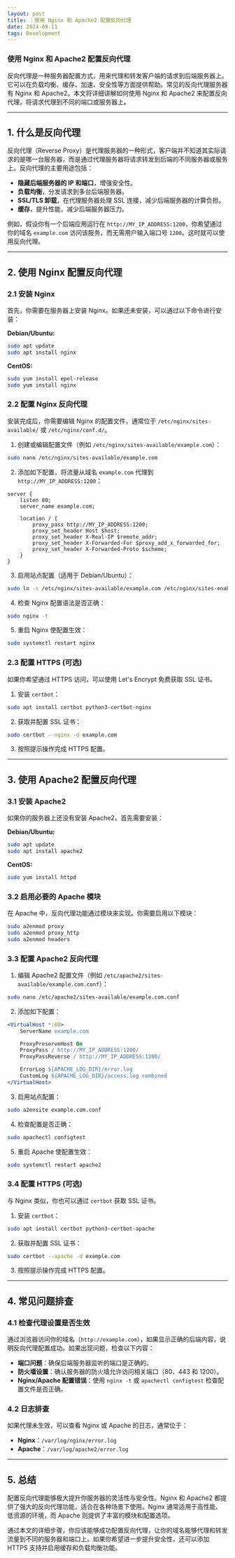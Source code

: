 ```yaml
---
layout: post
title: ：使用 Nginx 和 Apache2 配置反向代理
date: 2024-09-11
tags: Development
---
```


### 使用 Nginx 和 Apache2 配置反向代理

反向代理是一种服务器配置方式，用来代理和转发客户端的请求到后端服务器上。它可以在负载均衡、缓存、加速、安全性等方面提供帮助。常见的反向代理服务器有 Nginx 和 Apache2。本文将详细讲解如何使用 Nginx 和 Apache2 来配置反向代理，将请求代理到不同的端口或服务器上。

---

## 1. 什么是反向代理

反向代理（Reverse Proxy）是代理服务器的一种形式，客户端并不知道其实际请求的是哪一台服务器，而是通过代理服务器将请求转发到后端的不同服务器或服务上。反向代理的主要用途包括：

- **隐藏后端服务器的 IP 和端口**，增强安全性。
- **负载均衡**，分发请求到多台后端服务器。
- **SSL/TLS 卸载**，在代理服务器处理 SSL 连接，减少后端服务器的计算负担。
- **缓存**，提升性能，减少后端服务器压力。

例如，假设你有一个后端应用运行在 `http://MY_IP_ADDRESS:1200`，你希望通过你的域名 `example.com` 访问该服务，而无需用户输入端口号 `1200`。这时就可以使用反向代理。

---

## 2. 使用 Nginx 配置反向代理

### 2.1 安装 Nginx

首先，你需要在服务器上安装 Nginx。如果还未安装，可以通过以下命令进行安装：

**Debian/Ubuntu:**

```bash
sudo apt update
sudo apt install nginx
```

**CentOS:**

```bash
sudo yum install epel-release
sudo yum install nginx
```

### 2.2 配置 Nginx 反向代理

安装完成后，你需要编辑 Nginx 的配置文件，通常位于 `/etc/nginx/sites-available/` 或 `/etc/nginx/conf.d/`。

1. 创建或编辑配置文件（例如 `/etc/nginx/sites-available/example.com`）：

```bash
sudo nano /etc/nginx/sites-available/example.com
```

2. 添加如下配置，将流量从域名 `example.com` 代理到 `http://MY_IP_ADDRESS:1200`：

```nginx
server {
    listen 80;
    server_name example.com;

    location / {
        proxy_pass http://MY_IP_ADDRESS:1200;
        proxy_set_header Host $host;
        proxy_set_header X-Real-IP $remote_addr;
        proxy_set_header X-Forwarded-For $proxy_add_x_forwarded_for;
        proxy_set_header X-Forwarded-Proto $scheme;
    }
}
```

3. 启用站点配置（适用于 Debian/Ubuntu）：

```bash
sudo ln -s /etc/nginx/sites-available/example.com /etc/nginx/sites-enabled/
```

4. 检查 Nginx 配置语法是否正确：

```bash
sudo nginx -t
```

5. 重启 Nginx 使配置生效：

```bash
sudo systemctl restart nginx
```

### 2.3 配置 HTTPS (可选)

如果你希望通过 HTTPS 访问，可以使用 Let's Encrypt 免费获取 SSL 证书。

1. 安装 `certbot`：

```bash
sudo apt install certbot python3-certbot-nginx
```

2. 获取并配置 SSL 证书：

```bash
sudo certbot --nginx -d example.com
```

3. 按照提示操作完成 HTTPS 配置。

---

## 3. 使用 Apache2 配置反向代理

### 3.1 安装 Apache2

如果你的服务器上还没有安装 Apache2，首先需要安装：

**Debian/Ubuntu:**

```bash
sudo apt update
sudo apt install apache2
```

**CentOS:**

```bash
sudo yum install httpd
```

### 3.2 启用必要的 Apache 模块

在 Apache 中，反向代理功能通过模块来实现。你需要启用以下模块：

```bash
sudo a2enmod proxy
sudo a2enmod proxy_http
sudo a2enmod headers
```

### 3.3 配置 Apache2 反向代理

1. 编辑 Apache2 配置文件（例如 `/etc/apache2/sites-available/example.com.conf`）：

```bash
sudo nano /etc/apache2/sites-available/example.com.conf
```

2. 添加如下配置：

```apache
<VirtualHost *:80>
    ServerName example.com

    ProxyPreserveHost On
    ProxyPass / http://MY_IP_ADDRESS:1200/
    ProxyPassReverse / http://MY_IP_ADDRESS:1200/

    ErrorLog ${APACHE_LOG_DIR}/error.log
    CustomLog ${APACHE_LOG_DIR}/access.log combined
</VirtualHost>
```

3. 启用站点配置：

```bash
sudo a2ensite example.com.conf
```

4. 检查配置是否正确：

```bash
sudo apachectl configtest
```

5. 重启 Apache 使配置生效：

```bash
sudo systemctl restart apache2
```

### 3.4 配置 HTTPS (可选)

与 Nginx 类似，你也可以通过 `certbot` 获取 SSL 证书。

1. 安装 `certbot`：

```bash
sudo apt install certbot python3-certbot-apache
```

2. 获取并配置 SSL 证书：

```bash
sudo certbot --apache -d example.com
```

3. 按照提示操作完成 HTTPS 配置。

---

## 4. 常见问题排查

### 4.1 检查代理设置是否生效

通过浏览器访问你的域名（`http://example.com`），如果显示正确的后端内容，说明反向代理配置成功。如果出现问题，检查以下内容：

- **端口问题**：确保后端服务器监听的端口是正确的。
- **防火墙设置**：确认服务器的防火墙允许访问相关端口（80、443 和 1200）。
- **Nginx/Apache 配置错误**：使用 `nginx -t` 或 `apachectl configtest` 检查配置文件是否正确。

### 4.2 日志排查

如果代理未生效，可以查看 Nginx 或 Apache 的日志，通常位于：

- **Nginx**：`/var/log/nginx/error.log`
- **Apache**：`/var/log/apache2/error.log`

---

## 5. 总结

配置反向代理能够极大提升你服务器的灵活性与安全性。Nginx 和 Apache2 都提供了强大的反向代理功能，适合在各种场景下使用。Nginx 通常适用于高性能、低资源的环境，而 Apache 则提供了丰富的模块和配置选项。

通过本文的详细步骤，你应该能够成功配置反向代理，让你的域名能够代理和转发流量到不同的服务器和端口上。如果你希望进一步提升安全性，还可以添加 HTTPS 支持并启用缓存和负载均衡功能。